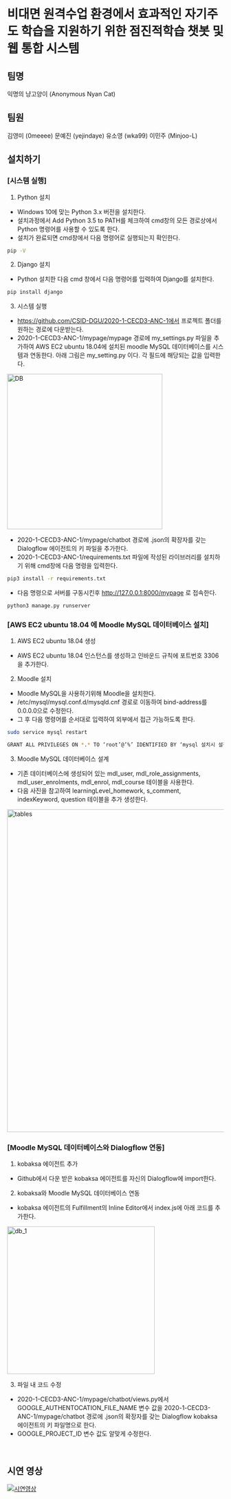 # 비대면 원격수업 환경에서 효과적인 자기주도 학습을 지원하기 위한 점진적학습 챗봇 및 웹 통합 시스템

## 팀명
익명의 냥고양이 (Anonymous Nyan Cat)
## 팀원
김영미 (0meeee)
문예진 (yejindaye)
유소영 (wka99)
이민주 (Minjoo-L)

## 설치하기
### [시스템 실행]
1. Python 설치
- Windows 10에 맞는 Python 3.x 버전을 설치한다. 
- 설치과정에서 Add Python 3.5 to PATH를 체크하여 cmd창의 모든 경로상에서 Python 명령어를 사용할 수 있도록 한다. 
- 설치가 완료되면 cmd창에서 다음 명령어로 실행되는지 확인한다.
```sh
pip -V
```

2. Django 설치
- Python 설치한 다음 cmd 창에서 다음 명령어를 입력하여 Django를 설치한다. 
```sh
pip install django
```

3. 시스템 실행
- https://github.com/CSID-DGU/2020-1-CECD3-ANC-1에서 프로젝트 폴더를 원하는 경로에 다운받는다.
- 2020-1-CECD3-ANC-1/mypage/mypage 경로에 my_settings.py 파일을 추가하여 AWS EC2 ubuntu 18.04에 설치된 moodle MySQL 데이터베이스를 시스템과 연동한다. 아래 그림은 my_setting.py 이다. 각 필드에 해당되는 값을 입력한다.
<img width="361" alt="DB" src="https://user-images.githubusercontent.com/45723998/102689223-b9a67980-423f-11eb-9caa-eb4de3a3ade7.png">

- 2020-1-CECD3-ANC-1/mypage/chatbot 경로에 .json의 확장자를 갖는 Dialogflow 에이전트의 키 파일을 추가한다.
- 2020-1-CECD3-ANC-1/requirements.txt 파일에 작성된 라이브러리를 설치하기 위해 cmd창에 다음 명령을 입력한다.

```sh
pip3 install -r requirements.txt
```
- 다음 명령으로 서버를 구동시킨후 http://127.0.0.1:8000/mypage 로 접속한다.

```sh
python3 manage.py runserver
```

### [AWS EC2 ubuntu 18.04 에 Moodle MySQL 데이터베이스 설치]
1. AWS EC2 ubuntu 18.04 생성
- AWS EC2 ubuntu 18.04 인스턴스를 생성하고 인바운드 규칙에 포트번호 3306을 추가한다.

2. Moodle 설치
- Moodle MySQL을 사용하기위해 Moodle을 설치한다.
- /etc/mysql/mysql.conf.d/mysqld.cnf 경로로 이동하여 bind-address를 0.0.0.0으로 수정한다. 
- 그 후 다음 명령어를 순서대로 입력하여 외부에서 접근 가능하도록 한다.
```sh
sudo service mysql restart
```
```sh
GRANT ALL PRIVILEGES ON *.* TO ‘root’@’%’ IDENTIFIED BY ‘mysql 설치시 설정한 비밀번호';
```

3. Moodle MySQL 데이터베이스 설계
- 기존 데이터베이스에 생성되어 있는 mdl_user, mdl_role_assignments, mdl_user_enrolments, mdl_enrol, mdl_course 테이블을 사용한다.
- 다음 사진을 참고하여 learningLevel_homework, s_comment, indexKeyword, question 테이블을 추가 생성한다.
<img width="750" alt="tables" src="https://user-images.githubusercontent.com/45723998/102689293-49e4be80-4240-11eb-8000-7398965b2517.png">

### [Moodle MySQL 데이터베이스와 Dialogflow 연동]
1. kobaksa 에이전트 추가
- Github에서 다운 받은 kobaksa 에이전트를 자신의 Dialogflow에 import한다. 

2. kobaksa와 Moodle MySQL 데이터베이스 연동
- kobaksa 에이전트의 Fulfillment의 Inline Editor에서 index.js에 아래 코드를 추가한다.
<img width="343" alt="db_1" src="https://user-images.githubusercontent.com/45723998/102689278-33d6fe00-4240-11eb-9052-ff9cd59c0467.png">

3. 파일 내 코드 수정
- 2020-1-CECD3-ANC-1/mypage/chatbot/views.py에서 GOOGLE_AUTHENTOCATION_FILE_NAME 변수 값을 2020-1-CECD3-ANC-1/mypage/chatbot 경로에 .json의 확장자를 갖는 Dialogflow kobaksa 에이전트의 키 파일명으로 한다.
- GOOGLE_PROJECT_ID 변수 값도 알맞게 수정한다.

<br>

## 시연 영상

[![시연영상](https://img.youtube.com/vi/pqRbq514xpw/0.jpg)](https://www.youtube.com/watch?v=pqRbq514xpw?t=0s)

